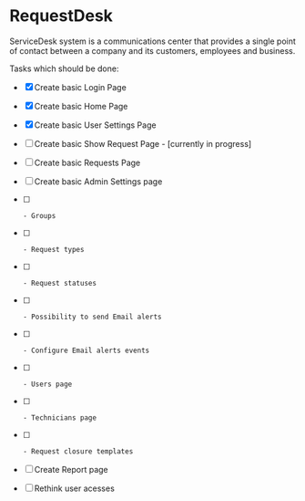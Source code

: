# RequestDesk

ServiceDesk system is a communications center that provides a single point of contact between a company and its customers, employees and business.

Tasks which should be done:
- [x] Create basic Login Page
- [x] Create basic Home Page
- [x] Create basic User Settings Page
- [ ] Create basic Show Request Page - [currently in progress]
- [ ] Create basic Requests Page
- [ ] Create basic Admin Settings page
- [ ]     - Groups
- [ ]     - Request types
- [ ]     - Request statuses
- [ ]     - Possibility to send Email alerts
- [ ]     - Configure Email alerts events
- [ ]     - Users page
- [ ]     - Technicians page
- [ ]     - Request closure templates
- [ ] Create Report page
- [ ] Rethink user acesses


